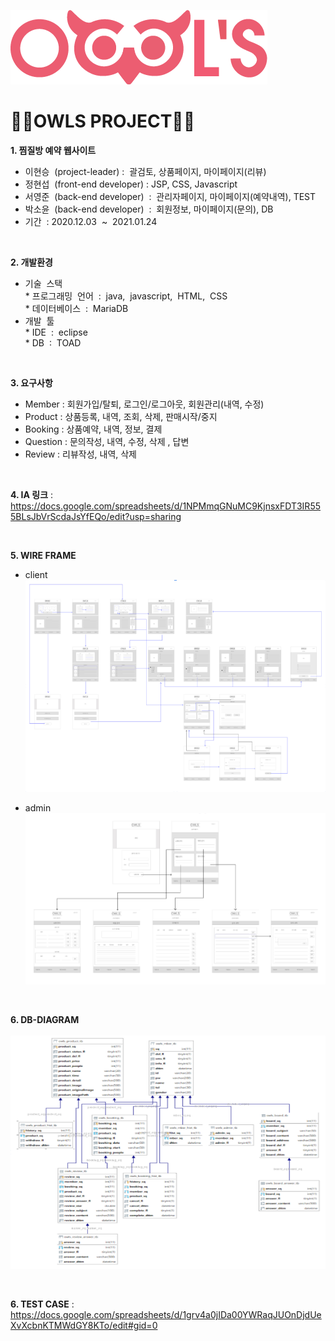 ![로고](./owlsLogo.png)   
<h1>🦉🦉OWLS PROJECT🦉🦉</h1>





**1. 찜질방 예약 웹사이트**

   - 이현승 &nbsp;(project-leader)&nbsp;: &nbsp;괄검토,&nbsp;상품페이지,&nbsp;마이페이지(리뷰)
   - 정현섭 &nbsp;(front-end developer)&nbsp;:&nbsp;JSP,&nbsp;CSS,&nbsp;Javascript
   - 서영준 &nbsp;(back-end developer) &nbsp;: &nbsp;관리자페이지,&nbsp;마이페이지(예약내역),&nbsp;TEST
   - 박소윤 &nbsp;(back-end developer) &nbsp;: &nbsp;회원정보,&nbsp;마이페이지(문의),&nbsp;DB
   - 기간 &nbsp;: 2020.12.03 &nbsp;~ &nbsp;2021.01.24   
<br>

**2. 개발환경**

   - 기술 &nbsp;스택<br>
         * 프로그래밍 &nbsp;언어 &nbsp;: &nbsp;java, &nbsp;javascript, &nbsp;HTML, &nbsp;CSS<br>
         * 데이터베이스 &nbsp;: &nbsp;MariaDB<br>
   - 개발 &nbsp;툴<br>
         * IDE &nbsp;: &nbsp;eclipse<br>
         * DB &nbsp;: &nbsp;TOAD   
<br>
  
**3. 요구사항**

   - Member : 회원가입/탈퇴, 로그인/로그아웃, 회원관리(내역, 수정)
   - Product : 상품등록, 내역, 조회, 삭제, 판매시작/중지
   - Booking : 상품예약, 내역, 정보, 결제
   - Question : 문의작성, 내역, 수정, 삭제 , 답변
   - Review : 리뷰작성, 내역, 삭제   
<br>

  
**4. IA 링크** : <https://docs.google.com/spreadsheets/d/1NPMmqGNuMC9KjnsxFDT3IR555BLsJbVrScdaJsYfEQo/edit?usp=sharing>

<br>
      
**5. WIRE FRAME** 

   - client<br>
  ![와이어프레임](./wireframe.PNG)<br>

   - admin<br>
  ![와이어프레임2](./wireframe2.PNG)<br>
<br>

**6. DB-DIAGRAM**
<br>
<br>
    ![다이어그램](./diagram.PNG)
    
<br>

**6. TEST CASE** : <https://docs.google.com/spreadsheets/d/1grv4a0jIDa00YWRaqJUOnDjdUeXvXcbnKTMWdGY8KTo/edit#gid=0>
<br>
